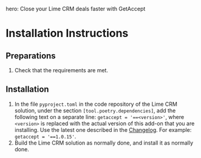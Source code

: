hero: Close your Lime CRM deals faster with GetAccept

# Installation Instructions

## Preparations

1. Check that the requirements are met.

## Installation

1. In the file `pyproject.toml` in the code repository of the Lime CRM solution, under the section `[tool.poetry.dependencies]`, add the following text on a separate line: `getaccept = '==<version>'`, where `<version>` is replaced with the actual version of this add-on that you are installing. Use the latest one described in the [Changelog](changelog.md). For example: `getaccept = '==1.0.15'`.
2. Build the Lime CRM solution as normally done, and install it as normally done.
